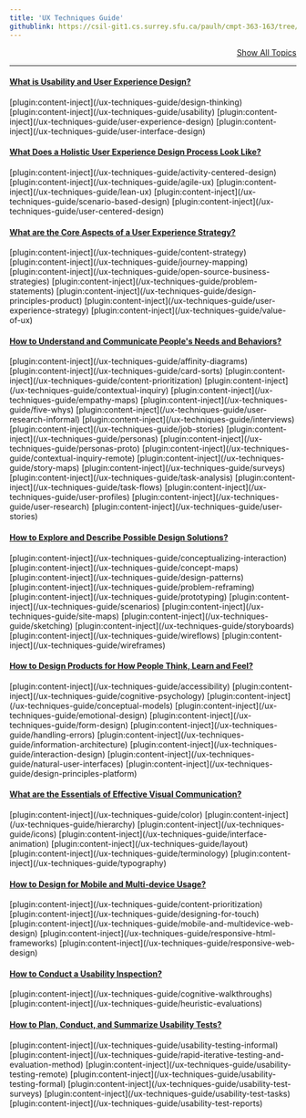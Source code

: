 ```yaml
---
title: 'UX Techniques Guide'
githublink: https://csil-git1.cs.surrey.sfu.ca/paulh/cmpt-363-163/tree/master/pages/03.ux-techniques-guide
---
```


<section id="accordion" style="text-align:right">
	<a style="width:116px;text-align:left;" href="#" class="collaspe-all expand-all btn btn-xs btn-info"><i class="fa fa-plus-square" aria-hidden="true"></i> Show All Topics</a>
	<hr>
	<div class="panel-group" id="accordion" role="tablist" aria-multiselectable="true" style="text-align:left">
		<div class="panel panel-default">
			<div class="panel-heading" role="tab" id="headingOne">
				<h4 class="panel-title">
        <a role="button" data-toggle="collapse" data-parent="#accordion" href="#collapseOne" aria-expanded="true" aria-controls="collapseOne">
          What is Usability and User Experience Design?
        </a>
      </h4>
			</div>
			<div id="collapseOne" class="panel-collapse collapse" role="tabpanel" aria-labelledby="headingOne">
				<div class="panel-body">
					[plugin:content-inject](/ux-techniques-guide/design-thinking)
					[plugin:content-inject](/ux-techniques-guide/usability)
					[plugin:content-inject](/ux-techniques-guide/user-experience-design)
					[plugin:content-inject](/ux-techniques-guide/user-interface-design)
				</div>
			</div>
		</div>
		<div class="panel panel-default">
			<div class="panel-heading" role="tab" id="headingTwo">
				<h4 class="panel-title">
        <a class="collapsed" role="button" data-toggle="collapse" data-parent="#accordion" href="#collapseTwo" aria-expanded="false" aria-controls="collapseTwo">
          What Does a Holistic User Experience Design Process Look Like?
        </a>
      </h4>
			</div>
			<div id="collapseTwo" class="panel-collapse collapse" role="tabpanel" aria-labelledby="headingTwo">
				<div class="panel-body">
					[plugin:content-inject](/ux-techniques-guide/activity-centered-design)
					[plugin:content-inject](/ux-techniques-guide/agile-ux)
					[plugin:content-inject](/ux-techniques-guide/lean-ux)
					[plugin:content-inject](/ux-techniques-guide/scenario-based-design)
					[plugin:content-inject](/ux-techniques-guide/user-centered-design)
				</div>
			</div>
		</div>
		<div class="panel panel-default">
			<div class="panel-heading" role="tab" id="headingThree">
				<h4 class="panel-title">
        <a class="collapsed" role="button" data-toggle="collapse" data-parent="#accordion" href="#collapseThree" aria-expanded="false" aria-controls="collapseThree">
          What are the Core Aspects of a User Experience Strategy?
        </a>
      </h4>
			</div>
			<div id="collapseThree" class="panel-collapse collapse" role="tabpanel" aria-labelledby="headingThree">
				<div class="panel-body">
					[plugin:content-inject](/ux-techniques-guide/content-strategy)
					[plugin:content-inject](/ux-techniques-guide/journey-mapping)
					[plugin:content-inject](/ux-techniques-guide/open-source-business-strategies)
					[plugin:content-inject](/ux-techniques-guide/problem-statements)
					[plugin:content-inject](/ux-techniques-guide/design-principles-product)
					[plugin:content-inject](/ux-techniques-guide/user-experience-strategy)
					[plugin:content-inject](/ux-techniques-guide/value-of-ux)
				</div>
			</div>
		</div>
		<div class="panel panel-default">
			<div class="panel-heading" role="tab" id="headingFour">
				<h4 class="panel-title">
        <a class="collapsed" role="button" data-toggle="collapse" data-parent="#accordion" href="#collapseFour" aria-expanded="false" aria-controls="collapseFour">
          How to Understand and Communicate People's Needs and Behaviors?
        </a>
      </h4>
			</div>
			<div id="collapseFour" class="panel-collapse collapse" role="tabpanel" aria-labelledby="headingFour">
				<div class="panel-body">
					[plugin:content-inject](/ux-techniques-guide/affinity-diagrams)
					[plugin:content-inject](/ux-techniques-guide/card-sorts)
					[plugin:content-inject](/ux-techniques-guide/content-prioritization)
					[plugin:content-inject](/ux-techniques-guide/contextual-inquiry)
					[plugin:content-inject](/ux-techniques-guide/empathy-maps)
					[plugin:content-inject](/ux-techniques-guide/five-whys)
					[plugin:content-inject](/ux-techniques-guide/user-research-informal)
					[plugin:content-inject](/ux-techniques-guide/interviews)
					[plugin:content-inject](/ux-techniques-guide/job-stories)
					[plugin:content-inject](/ux-techniques-guide/personas)
					[plugin:content-inject](/ux-techniques-guide/personas-proto)
					[plugin:content-inject](/ux-techniques-guide/contextual-inquiry-remote)
					[plugin:content-inject](/ux-techniques-guide/story-maps)
					[plugin:content-inject](/ux-techniques-guide/surveys)
					[plugin:content-inject](/ux-techniques-guide/task-analysis)
					[plugin:content-inject](/ux-techniques-guide/task-flows)
					[plugin:content-inject](/ux-techniques-guide/user-profiles)
					[plugin:content-inject](/ux-techniques-guide/user-research)
					[plugin:content-inject](/ux-techniques-guide/user-stories)
				</div>
			</div>
		</div>
		<div class="panel panel-default">
			<div class="panel-heading" role="tab" id="headingSix">
				<h4 class="panel-title">
        <a class="collapsed" role="button" data-toggle="collapse" data-parent="#accordion" href="#collapseSix" aria-expanded="false" aria-controls="collapseSix">
          How to Explore and Describe Possible Design Solutions?
        </a>
      </h4>
			</div>
			<div id="collapseSix" class="panel-collapse collapse" role="tabpanel" aria-labelledby="headingSix">
				<div class="panel-body">
					[plugin:content-inject](/ux-techniques-guide/conceptualizing-interaction)
					[plugin:content-inject](/ux-techniques-guide/concept-maps)
					[plugin:content-inject](/ux-techniques-guide/design-patterns)
					[plugin:content-inject](/ux-techniques-guide/problem-reframing)
					[plugin:content-inject](/ux-techniques-guide/prototyping)
					[plugin:content-inject](/ux-techniques-guide/scenarios)
					[plugin:content-inject](/ux-techniques-guide/site-maps)
					[plugin:content-inject](/ux-techniques-guide/sketching)
					[plugin:content-inject](/ux-techniques-guide/storyboards)
					[plugin:content-inject](/ux-techniques-guide/wireflows)
					[plugin:content-inject](/ux-techniques-guide/wireframes)
				</div>
			</div>
		</div>
		<div class="panel panel-default">
			<div class="panel-heading" role="tab" id="headingFive">
				<h4 class="panel-title">
        <a class="collapsed" role="button" data-toggle="collapse" data-parent="#accordion" href="#collapseFive" aria-expanded="false" aria-controls="collapseFive">
          How to Design Products for How People Think, Learn and Feel?
        </a>
      </h4>
			</div>
			<div id="collapseFive" class="panel-collapse collapse" role="tabpanel" aria-labelledby="headingFive">
				<div class="panel-body">
					[plugin:content-inject](/ux-techniques-guide/accessibility)
					[plugin:content-inject](/ux-techniques-guide/cognitive-psychology)
					[plugin:content-inject](/ux-techniques-guide/conceptual-models)
					[plugin:content-inject](/ux-techniques-guide/emotional-design)
					[plugin:content-inject](/ux-techniques-guide/form-design)
					[plugin:content-inject](/ux-techniques-guide/handling-errors)
					[plugin:content-inject](/ux-techniques-guide/information-architecture)
					[plugin:content-inject](/ux-techniques-guide/interaction-design)
					[plugin:content-inject](/ux-techniques-guide/natural-user-interfaces)  
					[plugin:content-inject](/ux-techniques-guide/design-principles-platform)
				</div>
			</div>
		</div>
		<div class="panel panel-default">
			<div class="panel-heading" role="tab" id="headingEight">
				<h4 class="panel-title">
        <a class="collapsed" role="button" data-toggle="collapse" data-parent="#accordion" href="#collapseEight" aria-expanded="false" aria-controls="collapseEight">
          What are the Essentials of Effective Visual Communication?
        </a>
      </h4>
			</div>
			<div id="collapseEight" class="panel-collapse collapse" role="tabpanel" aria-labelledby="headingEight">
				<div class="panel-body">
					[plugin:content-inject](/ux-techniques-guide/color)
					[plugin:content-inject](/ux-techniques-guide/hierarchy)
					[plugin:content-inject](/ux-techniques-guide/icons)
					[plugin:content-inject](/ux-techniques-guide/interface-animation)
					[plugin:content-inject](/ux-techniques-guide/layout)
					[plugin:content-inject](/ux-techniques-guide/terminology)
					[plugin:content-inject](/ux-techniques-guide/typography)
				</div>
			</div>
		</div>
		<div class="panel panel-default">
			<div class="panel-heading" role="tab" id="headingSeven">
				<h4 class="panel-title">
        <a class="collapsed" role="button" data-toggle="collapse" data-parent="#accordion" href="#collapseSeven" aria-expanded="false" aria-controls="collapseSeven">
          How to Design for Mobile and Multi-device Usage?
        </a>
      </h4>
			</div>
			<div id="collapseSeven" class="panel-collapse collapse" role="tabpanel" aria-labelledby="headingSeven">
				<div class="panel-body">
					[plugin:content-inject](/ux-techniques-guide/content-prioritization)
					[plugin:content-inject](/ux-techniques-guide/designing-for-touch)
					[plugin:content-inject](/ux-techniques-guide/mobile-and-multidevice-web-design)
					[plugin:content-inject](/ux-techniques-guide/responsive-html-frameworks)
					[plugin:content-inject](/ux-techniques-guide/responsive-web-design)
				</div>
			</div>
		</div>
		<div class="panel panel-default">
			<div class="panel-heading" role="tab" id="headingNine">
				<h4 class="panel-title">
				<a class="collapsed" role="button" data-toggle="collapse" data-parent="#accordion" href="#collapseNine" aria-expanded="false" aria-controls="collapseNine">
					How to Conduct a Usability Inspection?
				</a>
			</h4>
			</div>
			<div id="collapseNine" class="panel-collapse collapse" role="tabpanel" aria-labelledby="headingNine">
				<div class="panel-body">
					[plugin:content-inject](/ux-techniques-guide/cognitive-walkthroughs)
					[plugin:content-inject](/ux-techniques-guide/heuristic-evaluations)
				</div>
			</div>
		</div>
		<div class="panel panel-default">
			<div class="panel-heading" role="tab" id="headingTen">
				<h4 class="panel-title">
        <a class="collapsed" role="button" data-toggle="collapse" data-parent="#accordion" href="#collapseTen" aria-expanded="false" aria-controls="collapseTen">
          How to Plan, Conduct, and Summarize Usability Tests?
        </a>
      </h4>
			</div>
			<div id="collapseTen" class="panel-collapse collapse" role="tabpanel" aria-labelledby="headingTen">
				<div class="panel-body">
					[plugin:content-inject](/ux-techniques-guide/usability-testing-informal)
					[plugin:content-inject](/ux-techniques-guide/rapid-iterative-testing-and-evaluation-method)
					[plugin:content-inject](/ux-techniques-guide/usability-testing-remote)
					[plugin:content-inject](/ux-techniques-guide/usability-testing-formal)
					[plugin:content-inject](/ux-techniques-guide/usability-test-surveys)
					[plugin:content-inject](/ux-techniques-guide/usability-test-tasks)
					[plugin:content-inject](/ux-techniques-guide/usability-test-reports)
				</div>
			</div>
		</div>
	</div>
</section>

<script>
	$('.expand-all').click(function() {
		var $this = $(this);
		if ($this.hasClass('collapse-all')) {
			$(this).empty();
			$(this).append($("<i class='fa fa-plus-square'></i>"));
			$this.append(' Show All Topics');
			$('.panel-collapse.in')
				.collapse('hide');
			$this.removeClass('collapse-all');
		} else {
			$(this).empty();
			$(this).append($("<i class='fa fa-minus-square'></i>"));
			$this.append(' Hide All Topics');
			$('.panel-collapse:not(".in")')
				.collapse('show');
			$this.addClass('collapse-all');
		}
	});

	$(document).ready(function () {
    if(location.hash != null && location.hash != ""){
        $('.collapse').removeClass('in');
        $(location.hash + '.collapse').collapse('show');
    }
	});

</script>
